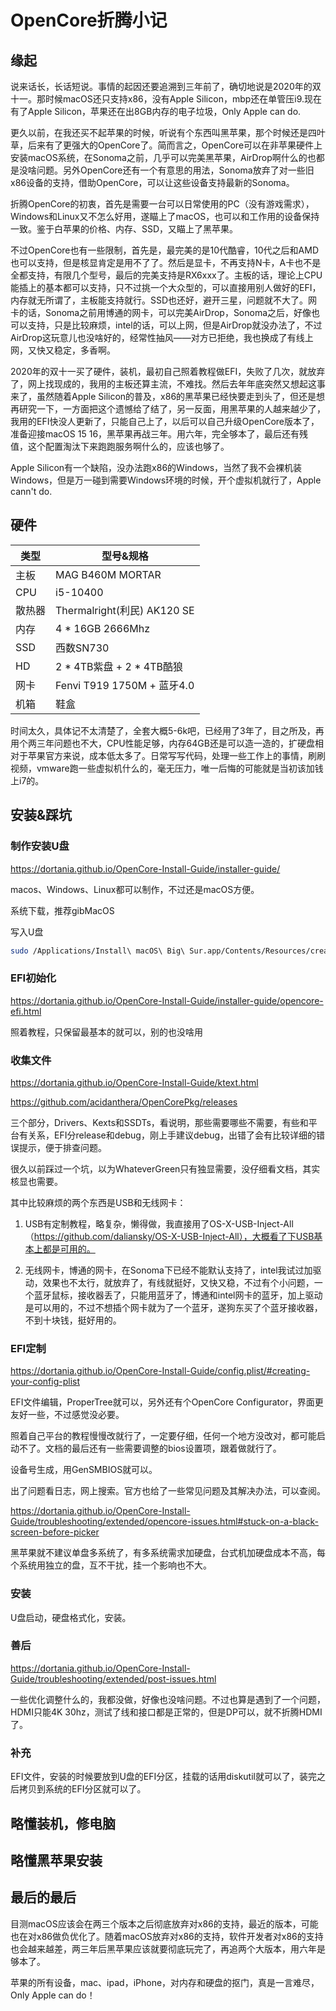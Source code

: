 # OpenCore折腾小记

## 缘起

说来话长，长话短说。事情的起因还要追溯到三年前了，确切地说是2020年的双十一。那时候macOS还只支持x86，没有Apple Silicon，mbp还在单管压i9.现在有了Apple Silicon，苹果还在出8GB内存的电子垃圾，Only Apple can do.

更久以前，在我还买不起苹果的时候，听说有个东西叫黑苹果，那个时候还是四叶草，后来有了更强大的OpenCore了。简而言之，OpenCore可以在非苹果硬件上安装macOS系统，在Sonoma之前，几乎可以完美黑苹果，AirDrop啊什么的也都是没啥问题。另外OpenCore还有一个有意思的用法，Sonoma放弃了对一些旧x86设备的支持，借助OpenCore，可以让这些设备支持最新的Sonoma。

折腾OpenCore的初衷，首先是需要一台可以日常使用的PC（没有游戏需求），Windows和Linux又不怎么好用，遂瞄上了macOS，也可以和工作用的设备保持一致。鉴于白苹果的价格、内存、SSD，又瞄上了黑苹果。

不过OpenCore也有一些限制，首先是，最完美的是10代酷睿，10代之后和AMD也可以支持，但是核显肯定是用不了了。然后是显卡，不再支持N卡，A卡也不是全都支持，有限几个型号，最后的完美支持是RX6xxx了。主板的话，理论上CPU能插上的基本都可以支持，只不过挑一个大众型的，可以直接用别人做好的EFI，内存就无所谓了，主板能支持就行。SSD也还好，避开三星，问题就不大了。网卡的话，Sonoma之前用博通的网卡，可以完美AirDrop，Sonoma之后，好像也可以支持，只是比较麻烦，intel的话，可以上网，但是AirDrop就没办法了，不过AirDrop这玩意儿也没啥好的，经常性抽风——对方已拒绝，我也换成了有线上网，又快又稳定，多香啊。

2020年的双十一买了硬件，装机，最初自己照着教程做EFI，失败了几次，就放弃了，网上找现成的，我用的主板还算主流，不难找。然后去年年底突然又想起这事来了，虽然随着Apple Silicon的普及，x86的黑苹果已经快要走到头了，但还是想再研究一下，一方面把这个遗憾给了结了，另一反面，用黑苹果的人越来越少了，我用的EFI快没人更新了，只能自己上了，以后可以自己升级OpenCore版本了，准备迎接macOS 15 16，黑苹果再战三年。用六年，完全够本了，最后还有残值，这个配置淘汰下来跑跑服务啊什么的，应该也够了。

Apple Silicon有一个缺陷，没办法跑x86的Windows，当然了我不会裸机装Windows，但是万一碰到需要Windows环境的时候，开个虚拟机就行了，Apple cann't do.

## 硬件

| 类型  | 型号&规格 |
| ---- | ---- |
| 主板 | MAG B460M MORTAR |
| CPU | i5-10400 |
| 散热器 | Thermalright(利民) AK120 SE |
| 内存 | 4 * 16GB 2666Mhz |
| SSD | 西数SN730 |
| HD | 2 * 4TB紫盘 + 2 * 4TB酷狼 |
| 网卡 | Fenvi T919 1750M + 蓝牙4.0 |
| 机箱 | 鞋盒 |

时间太久，具体记不太清楚了，全套大概5-6k吧，已经用了3年了，目之所及，再用个两三年问题也不大，CPU性能足够，内存64GB还是可以造一造的，扩硬盘相对于苹果官方来说，成本低太多了。日常写写代码，处理一些工作上的事情，刷刷视频，vmware跑一些虚拟机什么的，毫无压力，唯一后悔的可能就是当初该加钱上i7的。

## 安装&踩坑

### 制作安装U盘

https://dortania.github.io/OpenCore-Install-Guide/installer-guide/

macos、Windows、Linux都可以制作，不过还是macOS方便。

系统下载，推荐gibMacOS

写入U盘

``` sh
sudo /Applications/Install\ macOS\ Big\ Sur.app/Contents/Resources/createinstallmedia --volume /Volumes/MyVolume
```

### EFI初始化

https://dortania.github.io/OpenCore-Install-Guide/installer-guide/opencore-efi.html

照着教程，只保留最基本的就可以，别的也没啥用

### 收集文件

https://dortania.github.io/OpenCore-Install-Guide/ktext.html

https://github.com/acidanthera/OpenCorePkg/releases

三个部分，Drivers、Kexts和SSDTs，看说明，那些需要哪些不需要，有些和平台有关系，EFI分release和debug，刚上手建议debug，出错了会有比较详细的错误提示，便于排查问题。

很久以前踩过一个坑，以为WhateverGreen只有独显需要，没仔细看文档，其实核显也需要。

其中比较麻烦的两个东西是USB和无线网卡：

1. USB有定制教程，略复杂，懒得做，我直接用了OS-X-USB-Inject-All（https://github.com/daliansky/OS-X-USB-Inject-All），大概看了下USB基本上都是可用的。

2. 无线网卡，博通的网卡，在Sonoma下已经不能默认支持了，intel我试过加驱动，效果也不太行，就放弃了，有线就挺好，又快又稳，不过有个小问题，一个蓝牙鼠标，接收器丢了，只能用蓝牙了，博通和intel网卡的蓝牙，加上驱动是可以用的，不过不想插个网卡就为了一个蓝牙，遂狗东买了个蓝牙接收器，不到十块钱，挺好用的。

### EFI定制

https://dortania.github.io/OpenCore-Install-Guide/config.plist/#creating-your-config-plist

EFI文件编辑，ProperTree就可以，另外还有个OpenCore Configurator，界面更友好一些，不过感觉没必要。

照着自己平台的教程慢慢改就行了，一定要仔细，任何一个地方没改对，都可能启动不了。文档的最后还有一些需要调整的bios设置项，跟着做就行了。

设备号生成，用GenSMBIOS就可以。

出了问题看日志，网上搜索。官方也给了一些常见问题及其解决办法，可以查阅。

https://dortania.github.io/OpenCore-Install-Guide/troubleshooting/extended/opencore-issues.html#stuck-on-a-black-screen-before-picker

黑苹果就不建议单盘多系统了，有多系统需求加硬盘，台式机加硬盘成本不高，每个系统用独立的盘，互不干扰，挂一个影响也不大。

### 安装

U盘启动，硬盘格式化，安装。

### 善后

https://dortania.github.io/OpenCore-Install-Guide/troubleshooting/extended/post-issues.html

一些优化调整什么的，我都没做，好像也没啥问题。不过也算是遇到了一个问题，HDMI只能4K 30hz，测试了线和接口都是正常的，但是DP可以，就不折腾HDMI了。

### 补充

EFI文件，安装的时候要放到U盘的EFI分区，挂载的话用diskutil就可以了，装完之后拷贝到系统的EFI分区就可以了。

## 略懂装机，修电脑

## 略懂黑苹果安装

## 最后的最后

目测macOS应该会在两三个版本之后彻底放弃对x86的支持，最近的版本，可能也在对x86做负优化了。随着macOS放弃对x86的支持，软件开发者对x86的支持也会越来越差，两三年后黑苹果应该就要彻底玩完了，再追两个大版本，用六年是够本了。

苹果的所有设备，mac、ipad，iPhone，对内存和硬盘的抠门，真是一言难尽，Only Apple can do！
